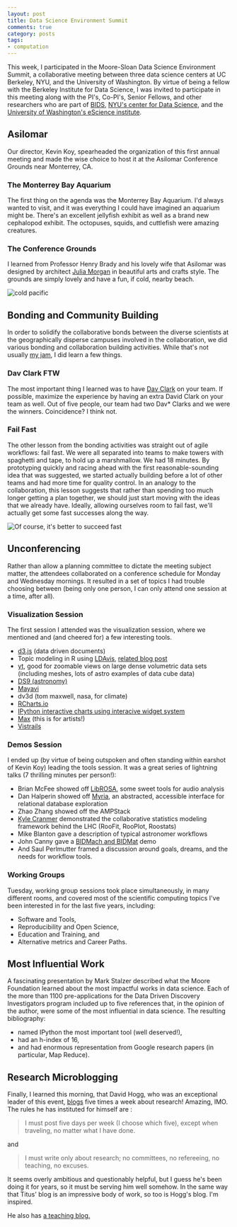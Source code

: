 ```yaml
---
layout: post
title: Data Science Environment Summit
comments: true
category: posts
tags:
- computation
---
```


This week, I participated in the Moore-Sloan Data Science Environment Summit, a 
collaborative meeting between three data science centers at UC Berkeley, 
NYU, and the University of Washington.
By virtue of being a fellow with the Berkeley Institute for Data Science, I was 
invited to participate in this meeting along with the PI's, Co-PI's, Senior 
Fellows, and other researchers who are part of 
[BIDS](http://bids.berkeley.edu), [NYU's center for Data 
Science](http://datascience.nyu.edu/), and the [University of Washington's 
eScience institute](http://escience.washington.edu/).

## Asilomar

Our director, Kevin Koy, spearheaded the organization of this first annual 
meeting and made the wise choice to host it at the Asilomar Conference Grounds 
near Monterrey, CA. 

### The Monterrey Bay Aquarium

The first thing on the agenda was the Monterrey Bay Aquarium. 
I'd always wanted to visit, and it was everything I could have imagined an 
aquarium might be.
There's an excellent jellyfish exhibit as well as a brand new cephalopod
exhibit. The octopuses, squids, and cuttlefish were amazing creatures. 

### The Conference Grounds

I learned from 
Professor Henry Brady and his lovely wife that Asilomar was designed by architect 
[Julia Morgan](http://en.wikipedia.org/wiki/Julia_Morgan) in  beautiful arts 
and crafts style. The grounds are simply lovely and have a fun, if cold, nearby 
beach.

![cold pacific](https://pbs.twimg.com/media/BzTWsaXIUAA_mi2.jpg)

## Bonding and Community Building

In order to solidify the collaborative bonds between the diverse scientists at
the geographically disperse campuses involved in the collaboration, we did 
various bonding and collaboration building activities. While that's not usually 
[my jam](https://www.thisismyjam.com/), I did learn a few things. 

### Dav Clark FTW

The most important thing I learned was to have [Dav Clark](http://scidav.org/) on your 
team. If possible, maximize the experience by having an extra David Clark on 
your team as well. Out of five people, our team had two Dav\* Clarks and we 
were the winners. Coincidence? I think not.

### Fail Fast

The other lesson from the bonding activities was straight out of agile 
workflows: fail fast. We were all separated into teams to make towers with 
spaghetti and tape, to hold up a marshmallow. We had 18 minutes. By prototyping 
quickly and racing ahead with the first reasonable-sounding idea that was 
suggested, we started actually building before a lot of other teams and had 
more time for quality control. In an analogy to the collaboration, this lesson 
suggests that rather than spending too much longer getting a plan together, we 
should just start moving with the ideas that we already have. Ideally, allowing 
ourselves room to fail fast, we'll actually get some fast successes along the 
way.

![Of course, it's better to succeed fast](http://imgs.xkcd.com/comics/move_fast_and_break_things.png "hopefully we won't break too much stuff")



## Unconferencing

Rather than allow a planning committee to 
dictate the meeting subject matter, the attendees collaborated on a 
conference schedule for Monday and Wednesday mornings. It resulted in a set of 
topics I had trouble choosing between (being only one person, I can only attend 
one session at a time, after all).

### Visualization Session

The first session I attended was the visualization session, where we mentioned 
and (and cheered for) a few interesting tools.

- [d3.js](http://d3js.org/) (data driven documents)
- Topic modeling in R using [LDAvis](https://github.com/cpsievert/LDAvis/), [related blog post](http://ropensci.org/blog/2014/04/16/topic-modeling-in-R/)
- [yt](http://yt-project.org/), good for zoomable views on large dense volumetric data sets  (including meshes, lots of astro examples of data cube data)
- [DS9 (astronomy)](http://ds9.si.edu/site/Home.html)
- [Mayavi](http://code.enthought.com/projects/mayavi/)
- dv3d (tom maxwell, nasa, for climate)
- [RCharts.io](http://rcharts.io/)
- [IPython interactive charts using interacive widget system](https://github.com/ipython/ipython/tree/master/examples/Interactive%20Widgets)
- [Max](http://cycling74.com/products/max/) (this is for artists!)
- [Vistrails](http://www.vistrails.org/index.php/Main_Page)


### Demos Session

I ended up (by virtue of being outspoken and often standing within earshot of 
Kevin Koy) leading the tools session. It was a great series of lightning talks 
(7 thrilling minutes per person!):

- Brian McFee showed off [LibROSA](https://github.com/bmcfee/librosa/), some sweet tools for audio analysis
- Dan Halperin showed off [Myria](http://myria.cs.washington.edu/), an abstracted, accessible interface for relational database exploration
- Zhao Zhang showed off the AMPStack
- [Kyle Cranmer](http://theoryandpractice.org/) demonstrated the collaborative statistics modeling framework behind the LHC (RooFit, RooPlot, Roostats)
- Mike Blanton gave a description of typical astronomer workflows
- John Canny gave a [BIDMach and BIDMat](http://bid2.berkeley.edu/bid-data-project/) demo
- And Saul Perlmutter framed a discussion around goals, dreams, and the needs 
  for workflow tools.

### Working Groups

Tuesday, working group sessions took place simultaneously, in many different 
rooms, and covered most of the scientific computing topics I've been interested 
in for the last five years, including: 

- Software and Tools,
- Reproducibility and Open Science,
- Education and Training, and
- Alternative metrics and Career Paths.

## Most Influential Work

A fascinating presentation by Mark Stalzer described what the Moore Foundation 
learned about the most impactful works in data science. Each of the more than 1100 
pre-applications for the Data Driven Discovery Investigators program included 
up to five references that, in the opinion of the author, were some of the most 
influential in data science. The resulting bibliography:

- named IPython the most important tool (well deserved!),
- had an h-index of 16,
- and had enormous representation from Google research papers (in particular, 
  Map Reduce).

## Research Microblogging

Finally, I learned this morning, that David Hogg, who was an exceptional leader of this event, 
[blogs](http://hoggresearch.blogspot.com/) five times a week about research! 
Amazing, IMO.  The rules he has instituted for himself are : 

> I must post five days per week (I choose which five), except when traveling, 
> no matter what I have done.

and 

> I must write only about research; no committees, no refereeing, no teaching, 
> no excuses.

It seems overly ambitious and questionably helpful, but I guess he's been doing 
it for years, so it must be serving him well somehow. In the same way that 
Titus' blog is an impressive body of work, so too is Hogg's blog. I'm inspired.

He also has [a teaching blog.](http://hoggteaching.blogspot.com/)



